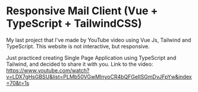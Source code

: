 # Responsive Mail Client (Vue + TypeScript + TailwindCSS)

My last project that I've made by YouTube video using Vue Js, Tailwind and TypeScript.
This website is not interactive, but responsive.

Just practiced creating Single Page Application using TypeScript and Tailwind, and decided to share it with you.
Link to the video:
https://www.youtube.com/watch?v=LDX7gHsGBSU&list=PLMb50VGwMInyoCR4bQFGeIISGmDvJFpYw&index=70&t=1s
